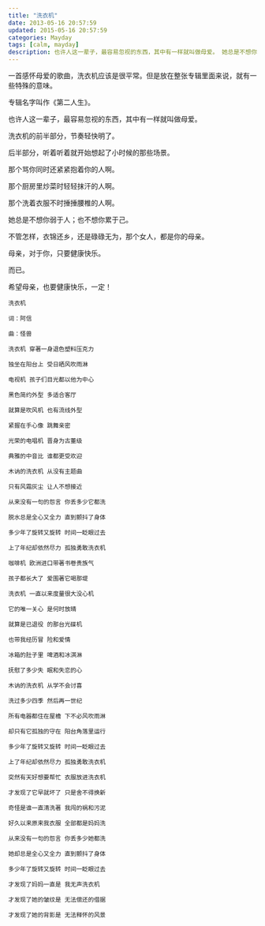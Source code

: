 ```yaml
---
title: "洗衣机"
date: 2013-05-16 20:57:59
updated: 2015-05-16 20:57:59
categories: Mayday
tags: [calm, mayday]
description: 也许人这一辈子，最容易忽视的东西，其中有一样就叫做母爱。 她总是不想你弱于人；也不想你累于己。 不管怎样，衣锦还乡，还是碌碌无为，那个女人，都是你的母亲。 母亲，对于你，只要健康快乐。
---
```


一首感怀母爱的歌曲，洗衣机应该是很平常。但是放在整张专辑里面来说，就有一些特殊的意味。

专辑名字叫作《第二人生》。

也许人这一辈子，最容易忽视的东西，其中有一样就叫做母爱。

洗衣机的前半部分，节奏轻快明了。

后半部分，听着听着就开始想起了小时候的那些场景。

那个骂你同时还紧紧抱着你的人啊。

那个厨房里炒菜时轻轻抹汗的人啊。

那个洗着衣服不时捶捶腰椎的人啊。

她总是不想你弱于人；也不想你累于己。

不管怎样，衣锦还乡，还是碌碌无为，那个女人，都是你的母亲。

母亲，对于你，只要健康快乐。

而已。

希望母亲，也要健康快乐，一定！

```
洗衣机

词：阿信

曲：怪兽

洗衣机 穿著一身退色塑料压克力

独坐在阳台上 受日晒风吹雨淋

电视机 孩子们目光都以他为中心

黑色简约外型 多适合客厅

就算是吹风机 也有流线外型

紧握在手心像 跳舞亲密

光荣的电唱机 晋身为古董级

典雅的中音比 谁都更受欢迎

木讷的洗衣机 从没有主题曲

只有风霜灰尘 让人不想接近

从来没有一句的怨言 你丢多少它都洗

脱水总是全心又全力 直到颤抖了身体

多少年了旋转又旋转 时间一眨眼过去

上了年纪却依然尽力 孤独勇敢洗衣机

咖啡机 欧洲进口带著书卷贵族气

孩子都长大了 爱围著它喝那堤

洗衣机 一直以来度量很大没心机

它的唯一关心 是何时放晴

就算是已退役 的那台光碟机

也带我经历冒 险和爱情

冰箱的肚子里 啤酒和冰淇淋

抚慰了多少失 眠和失恋的心

木讷的洗衣机 从学不会讨喜

洗过多少四季 然后再一世纪

所有电器都住在屋檐 下不必风吹雨淋

却只有它孤独的守在 阳台角落里运行

多少年了旋转又旋转 时间一眨眼过去

上了年纪却依然尽力 孤独勇敢洗衣机

突然有天好想要帮忙 衣服放进洗衣机

才发现了它早就坏了 只是舍不得换新

奇怪是谁一直清洗著 我闯的祸和污泥

好久以来原来我衣服 全部都是妈妈洗

从来没有一句的怨言 你丢多少她都洗

她却总是全心又全力 直到颤抖了身体

多少年了旋转又旋转 时间一眨眼过去

才发现了妈妈一直是 我无声洗衣机

才发现了她的皱纹是 无法偿还的借据

才发现了她的背影是 无法释怀的风景
```
